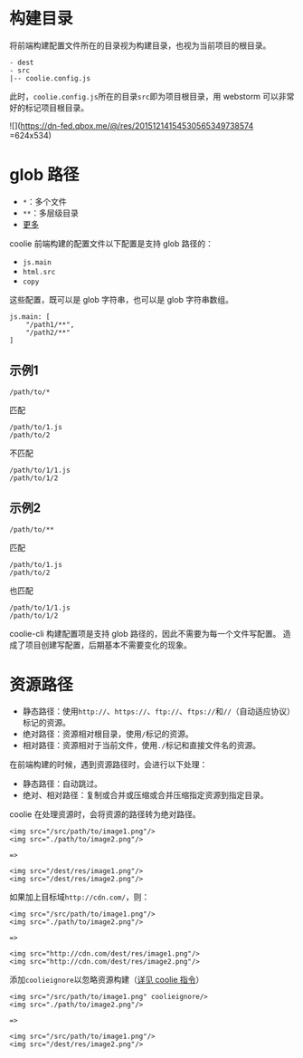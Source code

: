 # 构建目录
将前端构建配置文件所在的目录视为构建目录，也视为当前项目的根目录。
```
- dest
- src
|-- coolie.config.js
```

此时，`coolie.config.js`所在的目录`src`即为项目根目录，用 webstorm 可以非常好的标记项目根目录。

![](https://dn-fed.qbox.me/@/res/20151214154530565349738574 =624x534)


# glob 路径

- `*`：多个文件
- `**`：多层级目录
- [更多](https://www.npmjs.com/package/glob)

coolie 前端构建的配置文件以下配置是支持 glob 路径的：

- `js.main`
- `html.src`
- `copy`

这些配置，既可以是 glob 字符串，也可以是 glob 字符串数组。

```
js.main: [
    "/path1/**",
    "/path2/**"
]
```


## 示例1
```
/path/to/*
```
匹配
```
/path/to/1.js
/path/to/2
```
不匹配
```
/path/to/1/1.js
/path/to/1/2
```

## 示例2
```
/path/to/**
```
匹配
```
/path/to/1.js
/path/to/2
```
也匹配
```
/path/to/1/1.js
/path/to/1/2
```

coolie-cli 构建配置项是支持 glob 路径的，因此不需要为每一个文件写配置。
造成了项目创建写配置，后期基本不需要变化的现象。



# 资源路径

- 静态路径：使用`http://`、`https://`、`ftp://`、`ftps://`和`//`（自动适应协议）标记的资源。
- 绝对路径：资源相对根目录，使用`/`标记的资源。
- 相对路径：资源相对于当前文件，使用`./`标记和直接文件名的资源。
    
在前端构建的时候，遇到资源路径时，会进行以下处理：

- 静态路径：自动跳过。
- 绝对、相对路径：复制或合并或压缩或合并压缩指定资源到指定目录。

coolie 在处理资源时，会将资源的路径转为绝对路径。

```
<img src="/src/path/to/image1.png"/>
<img src="./path/to/image2.png"/>

=>

<img src="/dest/res/image1.png"/>
<img src="/dest/res/image2.png"/>
```

如果加上目标域`http://cdn.com/`，则：
```
<img src="/src/path/to/image1.png"/>
<img src="./path/to/image2.png"/>

=>

<img src="http://cdn.com/dest/res/image1.png"/>
<img src="http://cdn.com/dest/res/image2.png"/>
```


添加`coolieignore`以忽略资源构建（[详见 coolie 指令](/introduction/coolie-directive.md)）
```
<img src="/src/path/to/image1.png" coolieignore/>
<img src="./path/to/image2.png"/>

=>

<img src="/src/path/to/image1.png"/>
<img src="/dest/res/image2.png"/>
```

